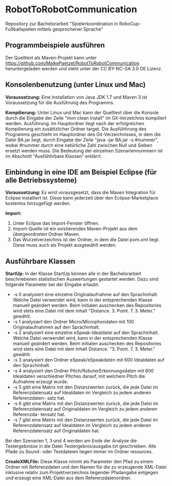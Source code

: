 RobotToRobotCommunication
=========================

Repository zur Bachelorarbeit "Spielerkoordination in RoboCup-Fußballspielen mittels gesprochener Sprache"


Programmbeispiele ausführen
---------------------------
Der Quelltext als Maven-Projekt kann unter
https://github.com/MaikePaetzel/RobotToRobotCommunication
heruntergeladen werden und steht unter der CC BY-NC-SA 3.0 DE Lizenz.

Konsolenbenutzung (unter Linux und Mac)
---------------------------------------
**Voraussetzung:** Eine Installation von Java JDK 1.7 und Maven 3 ist Voraussetzung für die Ausführung des Programms.

**Kompilierung:** Unter Linux und Mac kann der Quelltext über die Konsole durch die Eingabe der Zeile "mvn clean install" im Git-Verzeichnis kompiliert werden.
Ausführung: Im Hauptordner liegt nach der erfolgreichen Kompilierung ein zusättzlicher Ordner target. Die Ausfühhrung des Programms geschieht im Hauptordner des Git-Verzeichnisses, in dem die Datei BA.jar liegt, durch Eingabe der
Zeile "java -jar BA.jar -s #nummer", wobei #nummer durch eine natürliche Zahl zwischen Null und Sieben ersetzt werden muss. Die Bedeutung der einzelnen Szenariennummern ist im Abschnitt "Ausfühhrbare Klassen" erklärrt.

Einbindung in eine IDE am Beispiel Eclipse (für alle Betriebssysteme)
---------------------------------------------------------------------

**Voraussetzung:** Es wird vorausgesetzt, dass die Maven Integration für Eclipse installiert ist. Diese kann jederzeit über den Eclipse-Marketplace kostenlos hinzugefügt werden.

**Import:**
  1. Unter Eclipse das Import-Fenster  öffnen.
  2. Import-Quelle ist ein existierendes Maven-Projekt aus dem übergeordneten Ordner Maven.
  3. Das Wurzelverzeichnis ist der Ordner, in dem die Datei pom.xml liegt. Diese
muss auch als Projekt ausgewählt werden.

Ausführbare Klassen
-------------------

**StartUp:** In der Klasse StartUp können alle in der Bachelorarbeit beschriebenen statistischen Auswertungen gestartet werden. Dazu sind folgende Parameter bei
der Eingabe erlaubt:
  - -s 0 analysiert eine einzelne Originalaufnahme auf den Sprachinhalt. Welche Datei verwendet wird, kann in der entsprechenden Klasse manuell geändert werden. Beim initialen auschecken des Repositories wird stets eine Datei mit
dem Inhalt "Distance. 3. Point. 7. 3. Meter." gewählt.
  - -s 1 analysiert den Ordner Micro/Microphondaten mit 100 Originalaufnahmen auf den Sprachinhalt.
  - -s 2 analysiert eine einzelne eSpeak-Idealdatei auf den Sprachinhalt. Welche Datei verwendet wird, kann in der entsprechenden Klasse manuell geändert werden. Beim initialen auschecken des Repositories wird stets eine Datei mit
dem Inhalt Distance. "3. Point. 7. 3. Meter." gewählt.
  - -s 3 analysiert den Ordner eSpeak/eSpeakdaten mit 600 Idealdaten auf den Sprachinhalt.
  - -s 4 analysiert den Ordner Pitch/RoboterErkennungsdaten mit 600 Idealdaten verschiedner Pitches darauf, mit welchem Pitch die Aufnahme erzeugt
wurde.
  - -s 5 gibt eine Matrix mit den Distanzwerten zurück, die jede Datei im Referenzdatensatz auf Idealdaten im Vergleich zu jedem anderen Referenzdaten-
satz hat.
  - -s 6 gibt eine Matrix mit den Distanzwerten zurück, die jede Datei im Referenzdatensatz auf Originaldaten im Vergleich zu jedem anderen Referenzda-
tensatz hat.
  - -s 7 gibt eine Matrix mit den Distanzwerten zurück, die jede Datei im Referenzdatensatz auf Idealdaten im Vergleich zu jedem anderen Referenzdatensatz auf Originaldaten hat.

Bei den Szenarien 1, 3 und 4 werden am Ende der Analyse die Testergebnisse in die
Datei Testergebnis/ausgabe.txt geschrieben. Alle Pfade zu Sound- oder Textdateien
liegen immer im Ordner resources.

**CreateXMLFile:** Diese Klasse nimmt als Parameter den Pfad zu einem Ordner
mit Referenzdaten und den Namen für die zu erzeugende XML-Datei inklusive
relativ zum Projektverzeichnis liegender Pfadangabe entgegen und erzeugt eine
XML-Datei aus dem Referenzdatenordner.

